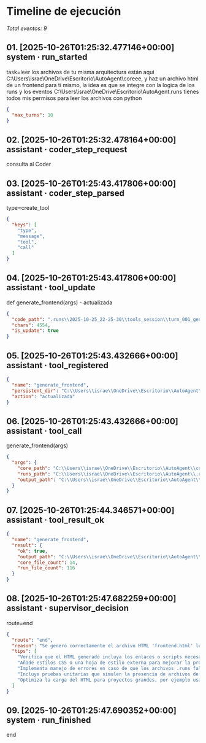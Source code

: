# Timeline de ejecución

_Total eventos: 9_

## 01. [2025-10-26T01:25:32.477146+00:00] system · run_started

task=leer los archivos de tu misma arquitectura están aqui C:\Users\israe\OneDrive\Escritorio\AutoAgent\coreee, y haz un archivo html de un frontend para ti mismo, la idea es que se integre con la logica de los runs y los eventos C:\Users\israe\OneDrive\Escritorio\AutoAgent\.runs tienes todos mis permisos para leer los archivos con python

```json
{
  "max_turns": 10
}
```

## 02. [2025-10-26T01:25:32.478164+00:00] assistant · coder_step_request

consulta al Coder

## 03. [2025-10-26T01:25:43.417806+00:00] assistant · coder_step_parsed

type=create_tool

```json
{
  "keys": [
    "type",
    "message",
    "tool",
    "call"
  ]
}
```

## 04. [2025-10-26T01:25:43.417806+00:00] assistant · tool_update

def generate_frontend(args) - actualizada

```json
{
  "code_path": ".runs\\2025-10-25_22-25-30\\tools_session\\turn_001_generate_frontend.py",
  "chars": 4554,
  "is_update": true
}
```

## 05. [2025-10-26T01:25:43.432666+00:00] assistant · tool_registered

```json
{
  "name": "generate_frontend",
  "persistent_dir": "C:\\Users\\israe\\OneDrive\\Escritorio\\AutoAgent\\.permanent_tools",
  "action": "actualizada"
}
```

## 06. [2025-10-26T01:25:43.432666+00:00] assistant · tool_call

generate_frontend(args)

```json
{
  "args": {
    "core_path": "C:\\Users\\israe\\OneDrive\\Escritorio\\AutoAgent\\coreee",
    "runs_path": "C:\\Users\\israe\\OneDrive\\Escritorio\\AutoAgent\\.runs",
    "output_path": "C:\\Users\\israe\\OneDrive\\Escritorio\\AutoAgent\\frontend.html"
  }
}
```

## 07. [2025-10-26T01:25:44.346571+00:00] assistant · tool_result_ok

```json
{
  "name": "generate_frontend",
  "result": {
    "ok": true,
    "output_path": "C:\\Users\\israe\\OneDrive\\Escritorio\\AutoAgent\\frontend.html",
    "core_file_count": 14,
    "run_file_count": 116
  }
}
```

## 08. [2025-10-26T01:25:47.682259+00:00] assistant · supervisor_decision

route=end

```json
{
  "route": "end",
  "reason": "Se generó correctamente el archivo HTML 'frontend.html' leyendo los directorios indicados y se reportó éxito con los contadores de archivos.",
  "tips": [
    "Verifica que el HTML generado incluya los enlaces o scripts necesarios para cargar dinámicamente la información de runs y eventos.",
    "Añade estilos CSS o una hoja de estilo externa para mejorar la presentación visual del listado.",
    "Implementa manejo de errores en caso de que los archivos .runs falten o no sean legibles, mostrando mensajes de aviso al usuario.",
    "Incluye pruebas unitarias que simulen la presencia de archivos de núcleo y runs para asegurar que la generación siempre produzca resultados válidos.",
    "Optimiza la carga del HTML para proyectos grandes, por ejemplo usando paginación o carga asíncrona de datos."
  ]
}
```

## 09. [2025-10-26T01:25:47.690352+00:00] system · run_finished

end
